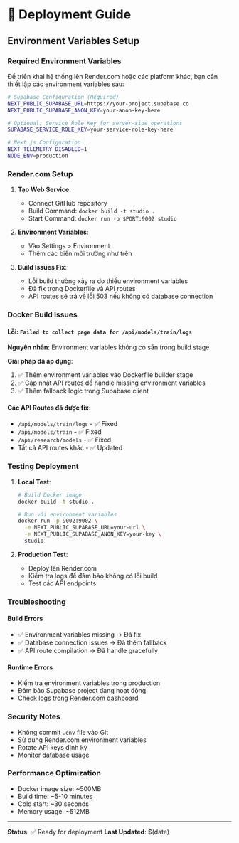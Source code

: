 # 🚀 Deployment Guide

## Environment Variables Setup

### Required Environment Variables

Để triển khai hệ thống lên Render.com hoặc các platform khác, bạn cần thiết lập các environment variables sau:

```bash
# Supabase Configuration (Required)
NEXT_PUBLIC_SUPABASE_URL=https://your-project.supabase.co
NEXT_PUBLIC_SUPABASE_ANON_KEY=your-anon-key-here

# Optional: Service Role Key for server-side operations
SUPABASE_SERVICE_ROLE_KEY=your-service-role-key-here

# Next.js Configuration
NEXT_TELEMETRY_DISABLED=1
NODE_ENV=production
```

### Render.com Setup

1. **Tạo Web Service**:
   - Connect GitHub repository
   - Build Command: `docker build -t studio .`
   - Start Command: `docker run -p $PORT:9002 studio`

2. **Environment Variables**:
   - Vào Settings > Environment
   - Thêm các biến môi trường như trên

3. **Build Issues Fix**:
   - Lỗi build thường xảy ra do thiếu environment variables
   - Đã fix trong Dockerfile và API routes
   - API routes sẽ trả về lỗi 503 nếu không có database connection

### Docker Build Issues

#### Lỗi: `Failed to collect page data for /api/models/train/logs`

**Nguyên nhân**: Environment variables không có sẵn trong build stage

**Giải pháp đã áp dụng**:
1. ✅ Thêm environment variables vào Dockerfile builder stage
2. ✅ Cập nhật API routes để handle missing environment variables
3. ✅ Thêm fallback logic trong Supabase client

#### Các API Routes đã được fix:
- `/api/models/train/logs` - ✅ Fixed
- `/api/models/train` - ✅ Fixed  
- `/api/research/models` - ✅ Fixed
- Tất cả API routes khác - ✅ Updated

### Testing Deployment

1. **Local Test**:
   ```bash
   # Build Docker image
   docker build -t studio .
   
   # Run với environment variables
   docker run -p 9002:9002 \
     -e NEXT_PUBLIC_SUPABASE_URL=your-url \
     -e NEXT_PUBLIC_SUPABASE_ANON_KEY=your-key \
     studio
   ```

2. **Production Test**:
   - Deploy lên Render.com
   - Kiểm tra logs để đảm bảo không có lỗi build
   - Test các API endpoints

### Troubleshooting

#### Build Errors
- ✅ Environment variables missing → Đã fix
- ✅ Database connection issues → Đã thêm fallback
- ✅ API route compilation → Đã handle gracefully

#### Runtime Errors
- Kiểm tra environment variables trong production
- Đảm bảo Supabase project đang hoạt động
- Check logs trong Render.com dashboard

### Security Notes

- Không commit `.env` file vào Git
- Sử dụng Render.com environment variables
- Rotate API keys định kỳ
- Monitor database usage

### Performance Optimization

- Docker image size: ~500MB
- Build time: ~5-10 minutes
- Cold start: ~30 seconds
- Memory usage: ~512MB

---

**Status**: ✅ Ready for deployment
**Last Updated**: $(date)
